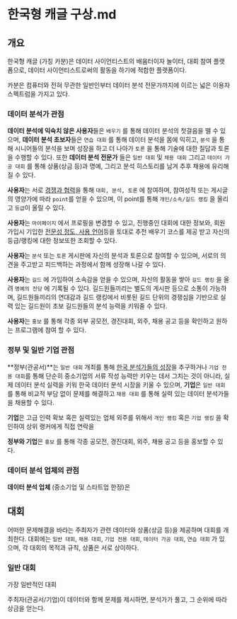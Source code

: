 # 한국형 캐글 구상.md

## 개요

한국형 캐글 (가칭 카분)은 데이터 사이언티스트의 배움터이자 놀이터, 대회 참여 플랫폼으로, 데이터 사이언티스트로써의 활동을 하기에 적합한 플랫폼이다. 

카분은 컴퓨터와 전혀 무관한 일반인부터 데이터 분석 전문가까지에 이르는 넓은 이용자 스펙트럼을 가지고 있다. 

### 데이터 분석가 관점

**데이터 분석에 익숙치 않은 사용자**들은 `배우기` 를 통해 데이터 분석의 첫걸음을 뗄 수 있으며, **데이터 분석 초보자**들은 `연습 대회` 를 통해 데이터 분석을 몸에 익히고, `분석` 을 통해 시니어들의 분석을 보며 성장을 하고 더 나아가 `토론` 을 통해 기술에 대한 질답과 토론을 수행할 수 있다. 또한 **데이터 분석 전문가** 들은 `일반 대회` 및 `채용 대회` 그리고 `데이터 가공 대회` 를 통해 상품(상금 등)과 명예, 그리고 분석 히스토리를 남겨 추후 채용에 유리해질 수 있다.

**사용자**는 서로 <u>경쟁과 협력</u>을 통해 `대회, 분석, 토론` 에 참여하며, 참여성적 또는 게시글의 영양가에 따라 `point`를 얻을 수 있으며, 이 point를 통해 `개인/소속/길드 랭킹` 을 올리고 `등급`이 올릴 수 있다.

**사용자**는 `마이페이지` 에서 프로필을 변경할 수 있고, 진행중인 대회에 대한 정보와, 회원가입시 기입한 <u>전문성 정도, 사용 언어</u>등을 토대로 추천 배우기 코스를 제공 받고 자신의 등급/랭킹에 대한 정보또한 조회할 수 있다. 

**사용자**는 `분석` 또는 `토론` 게시판에 자신의 분석과 토론으로 참여할 수 있으며, 서로의 의견을 주고받고 피드백하는 과정에서 함께 성장해 나갈 수 있다. 

**사용자**는 `길드` 에 가입하여 소속감을 얻을 수 있으며, 자신의 활동을 쌓아 `길드 랭킹` 을 올려 `명예의 전당` 에 기록될 수 있다. 길드원들끼리는 별도의 게시판 등으로 소통이 가능하며, 길드원들끼리의 연대감과 길드 랭킹에서 비롯된 길드 단위의 경쟁심을 기반으로 실력 있는 길드원이 초보 길드원들의 분석 능력을 키워줄 수 있다.

**사용자**는 `홍보` 를 통해 각종 외부 공모전, 경진대회, 외주, 채용 공고 등을 확인하고 원하는 프로그램에 참여 할 수 있다.

### 정부 및 일반 기업 관점

**정부(관공서)**는 `일반 대회` 개최를 통해 <u>한국 분석가들의 성장</u>을 추구하거나 `기업 전용 대회`를 통해 단순히 중소기업의 서류 작성 능력만 키우는 데서 그치는 것이 아니라, 실제 데이터 분석 실력을 키워 한국 데이터 분석 시장을 키울 수 있으며, **기업**은 `일반 대회` 를 통해 비교적 부담 없이 문제를 해결하고 `채용 대회` 를 통해 실력 있는 데이터 분석가들을 채용할 수 있다. 

**기업**은 고급 인력 확보 혹은 실력있는 업체 외주를 위해서 `개인 랭킹` 혹은 `기업 랭킹` 을 확인하여 상위 랭커에게 직접 연락을 

**정부와 기업**은 `홍보` 를 통해 각종 공모전, 경진대회, 외주, 채용 공고 등을 홍보할 수 있다.

### 데이터 분석 업체의 관점

**데이터 분석 업체** (중소기업 및 스타트업 한정)은 

## 대회

어떠한 문제해결을 바라는 주최자가 관련 데이터와 상품(상금 등)을 제공하며 대회를 개최한다. 대회에는 `일반 대회`, `채용 대회`, `기업 전용 대회`, `데이터 가공 대회`, `연습 대회` 가 있으며, 각 대회의 목적과 규칙, 상품은 서로 상이하다.

### 일반 대회

가장 일반적인 대회

주최자(관공서/기업)이 데이터와 함께 문제를 제시하면, 분석가가 풀고, 그 순위에 따라 상금을 얻는다.